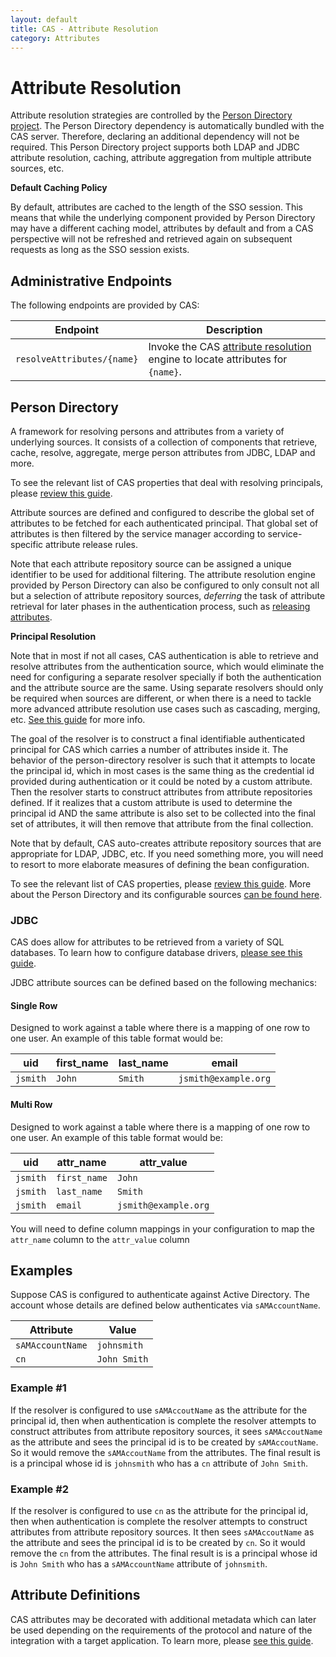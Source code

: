 ```yaml
---
layout: default
title: CAS - Attribute Resolution
category: Attributes
---
```


# Attribute Resolution

Attribute resolution strategies are controlled by the [Person Directory project](https://github.com/apereo/person-directory). The Person Directory dependency is automatically bundled with the CAS server. Therefore, declaring an additional dependency will not be required. This Person Directory project supports both LDAP and JDBC attribute resolution, caching, attribute aggregation from multiple attribute sources, etc.

<div class="alert alert-info"><strong>Default Caching Policy</strong><p>By default,
attributes are cached to the length of the SSO session.
This means that while the underlying component provided by Person Directory may have
a different caching model, attributes by default and from
a CAS perspective will not be refreshed and retrieved again on subsequent requests
as long as the SSO session exists.</p></div>

## Administrative Endpoints

The following endpoints are provided by CAS:

| Endpoint                   | Description                                                                                                |
| -------------------------- | ---------------------------------------------------------------------------------------------------------- |
| `resolveAttributes/{name}` | Invoke the CAS [attribute resolution](Attribute-Resolution.html) engine to locate attributes for `{name}`. |

## Person Directory

A framework for resolving persons and attributes from a variety of underlying sources. It consists of a collection of components that retrieve, cache, resolve, aggregate, merge person attributes from JDBC, LDAP and more.

To see the relevant list of CAS properties that deal with resolving principals, please [review this guide](../configuration/Configuration-Properties.html#principal-resolution).

Attribute sources are defined and configured to describe the global set of attributes to be fetched for each authenticated principal. That global set of attributes is then filtered by the service manager according to service-specific attribute release rules.

Note that each attribute repository source can be assigned a unique identifier to be used for additional filtering. The attribute resolution engine provided by Person Directory can also be configured to only consult not all but a selection of attribute repository sources, *deferring* the task of attribute retrieval for later phases in the authentication process, such as [releasing attributes](Attribute-Release-Caching.html).

<div class="alert alert-info"><strong>Principal Resolution</strong><p>Note that in most if not all cases,
CAS authentication is able to retrieve and resolve attributes from the authentication source, which would
eliminate the need for configuring a separate resolver specially if both the authentication and the attribute source are the same.
Using separate resolvers should only be required when sources are different, or when there is a need to tackle more advanced attribute
resolution use cases such as cascading, merging, etc. <a href="../installation/Configuring-Principal-Resolution.html">See this guide</a> for more info.</p></div>

The goal of the resolver is to construct a final identifiable authenticated principal for CAS which carries a number of attributes inside it. The behavior of the person-directory resolver is such that it attempts to locate the principal id, which in most cases is the same thing as the credential id provided during authentication or it could be noted by a custom attribute. Then the resolver starts to construct attributes from attribute repositories defined. If it realizes that a custom attribute is used to determine the principal id AND the same attribute is also set to be collected into the final set of attributes, it will then remove that attribute from the final collection.

Note that by default, CAS auto-creates attribute repository sources that are appropriate for LDAP, JDBC, etc. If you need something more, you will need to resort to more elaborate measures of defining the bean configuration.

To see the relevant list of CAS properties, please [review this guide](../configuration/Configuration-Properties.html#authentication-attributes). More about the Person Directory and its configurable sources [can be found here](https://github.com/apereo/person-directory).

### JDBC

CAS does allow for attributes to be retrieved from a variety of SQL databases. To learn how to configure database drivers, [please see this guide](../installation/JDBC-Drivers.html).

JDBC attribute sources can be defined based on the following mechanics:

#### Single Row

Designed to work against a table where there is a mapping of one row to one user. An example of this table format would be:

| uid      | first_name | last_name | email                |
| -------- | ---------- | --------- | -------------------- |
| `jsmith` | `John`     | `Smith`   | `jsmith@example.org` |

#### Multi Row

Designed to work against a table where there is a mapping of one row to one user. An example of this table format would be:

| uid      | attr_name    | attr_value           |
| -------- | ------------ | -------------------- |
| `jsmith` | `first_name` | `John`               |
| `jsmith` | `last_name`  | `Smith`              |
| `jsmith` | `email`      | `jsmith@example.org` |

You will need to define column mappings in your configuration to map the `attr_name` column to the `attr_value` column

## Examples

Suppose CAS is configured to authenticate against Active Directory. The account whose details are defined below authenticates via `sAMAccountName`.

| Attribute        | Value        |
| ---------------- | ------------ |
| `sAMAccountName` | `johnsmith`  |
| `cn`             | `John Smith` |

### Example #1

If the resolver is configured to use `sAMAccoutName` as the attribute for the principal id, then when authentication is complete the resolver attempts to construct attributes from attribute repository sources, it sees `sAMAccoutName` as the attribute and sees the principal id is to be created by `sAMAccoutName`. So it would remove the `sAMAccoutName` from the attributes. The final result is is a principal whose id is `johnsmith` who has a `cn` attribute of `John Smith`.

### Example #2

If the resolver is configured to use `cn` as the attribute for the principal id, then when authentication is complete the resolver attempts to construct attributes from attribute repository sources. It then sees `sAMAccoutName` as the attribute and sees the principal id is to be created by `cn`. So it would remove the `cn` from the attributes. The final result is is a principal whose id is `John Smith` who has a `sAMAccountName` attribute of `johnsmith`.

## Attribute Definitions

CAS attributes may be decorated with additional metadata which can later be used depending on the requirements of the protocol and nature of the integration with a target application. To learn more, please [see this guide](Attribute-Definitions.html).
